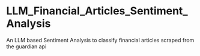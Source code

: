 # LLM_Financial_Articles_Sentiment_Analysis
An LLM based Sentiment Analysis to classify financial articles scraped from the guardian api
